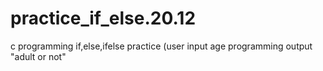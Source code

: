 # practice_if_else.20.12
c programming if,else,ifelse practice (user input age programming output "adult or not"
